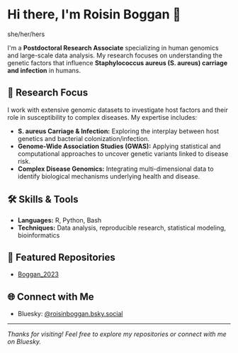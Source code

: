 # Hi there, I'm Roisin Boggan 👋

she/her/hers

I'm a **Postdoctoral Research Associate** specializing in human genomics and large-scale data analysis. My research focuses on understanding the genetic factors that influence **Staphylococcus aureus (S. aureus) carriage and infection** in humans.

## 🧬 Research Focus

I work with extensive genomic datasets to investigate host factors and their role in susceptibility to complex diseases. My expertise includes:

- **S. aureus Carriage & Infection:** Exploring the interplay between host genetics and bacterial colonization/infection.
- **Genome-Wide Association Studies (GWAS):** Applying statistical and computational approaches to uncover genetic variants linked to disease risk.
- **Complex Disease Genomics:** Integrating multi-dimensional data to identify biological mechanisms underlying health and disease.

## 🛠️ Skills & Tools

- **Languages:** R, Python, Bash
- **Techniques:** Data analysis, reproducible research, statistical modeling, bioinformatics

## 📂 Featured Repositories

- [Boggan_2023](https://github.com/rmpb94/Boggan_2023)


## 🌐 Connect with Me

- Bluesky: [@roisinboggan.bsky.social](https://bsky.app/profile/roisinboggan.bsky.social)

---

_Thanks for visiting! Feel free to explore my repositories or connect with me on Bluesky._
